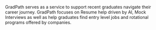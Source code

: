 GradPath serves as a service to support recent graduates navigate their career journey. GradPath focuses on Resume help driven by AI, Mock Interviews as well as help graduates find entry level jobs and rotational programs offered by companies.
